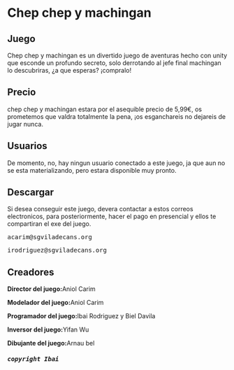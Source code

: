 <html>
    <head>
		<title>Pagina web para aniol</title>
    </head>
	<body>
		<h1>Chep chep y machingan</h1>
			<h2>Juego</h2>
				<p>Chep chep y machingan es un divertido juego de aventuras hecho con unity que esconde un profundo secreto, solo derrotando al jefe final machingan lo descubriras, ¿a que esperas? ¡compralo!</p>
			<h2>Precio</h2>
				<p>chep chep y machingan estara por el asequible precio de 5,99€, os prometemos que valdra totalmente la pena, ¡os esganchareis no dejareis de jugar nunca.</p>
			<h2>Usuarios</h2>
				<p>De momento, no,
				hay ningun usuario conectado a este juego, ja que aun no se esta materializando, pero estara disponible muy pronto.</p>
			<h2>Descargar</h2>
				<p>Si desea conseguir este juego, devera contactar a estos correos electronicos, para posteriormente, hacer el pago en presencial y ellos te compartiran el exe del juego.</p>
				<p><tt>acarim@sgviladecans.org</tt></p>
				<p><tt>irodriguez@sgviladecans.org</tt></p>
			<h2>Creadores</h2>
				<p><b>Director del juego:</b>Aniol Carim</p>
				<p><b>Modelador del juego:</b>Aniol Carim</p>
				<p><b>Programador del juego:</b>Ibai Rodriguez y Biel Davila</p>
				<p><b>Inversor del juego:</b>Yifan Wu</p>
				<p><b>Dibujante del juego:</b>Arnau bel</p>
	</body>
	<h5><tt>copyright Ibai</tt></h5>
</html>
